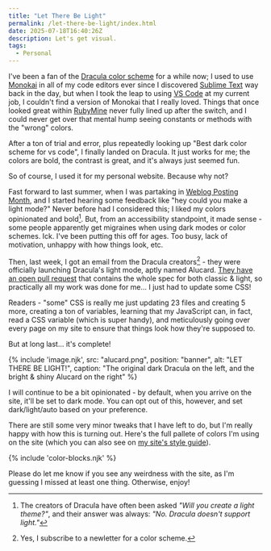 ```yaml
---
title: "Let There Be Light"
permalink: /let-there-be-light/index.html
date: 2025-07-18T16:40:26Z
description: Let's get visual.
tags: 
  - Personal
---
```


I've been a fan of the [Dracula color scheme](https://draculatheme.com) for a while now; I used to use [Monokai](https://monokai.pro) in all of my code editors ever since I discovered [Sublime Text](https://www.sublimetext.com) way back in the day, but when I took the leap to using [VS Code](https://code.visualstudio.com) at my current job, I couldn't find a version of Monokai that I really loved. Things that once looked great within [RubyMine](https://www.jetbrains.com/ruby/) never fully lined up after the switch, and I could never get over that mental hump seeing constants or methods with the "wrong" colors.

After a ton of trial and error, plus repeatedly looking up "Best dark color scheme for vs code", I finally landed on Dracula. It just works for me; the colors are bold, the contrast is great, and it's always just seemed fun.

So of course, I used it for my personal website. Because why not?

Fast forward to last summer, when I was partaking in [Weblog Posting Month](/weblogpomo/), and I started hearing some feedback like "hey could you make a light mode?" Never before had I considered this; I liked my colors opinionated and bold[^1]. But, from an accessibility standpoint, it made sense - some people apparently get migraines when using dark modes or color schemes. Ick. I've been putting this off for ages. Too busy, lack of motivation, unhappy with how things look, etc.

[^1]: The creators of Dracula have often been asked *"Will you create a light theme?"*, and their answer was always: *"No. Dracula doesn't support light."*

Then, last week, I got an email from the Dracula creators[^2] - they were officially launching Dracula's light mode, aptly named Alucard. [They have an open pull request](https://github.com/dracula/draculatheme.com/pull/290/files#diff-f001bc3cca46914bd319f5505ed9694d15edb2f9bf3b32cd9fd736cc3f1fca67) that contains the whole spec for both classic & light, so practically all my work was done for me... I just had to update some CSS!

[^2]: Yes, I subscribe to a newletter for a color scheme.

Readers - "some" CSS is really me just updating 23 files and creating 5 more, creating a ton of variables, learning that my JavaScript can, in fact, read a CSS variable (which is super handy), and meticulously going over every page on my site to ensure that things look how they're supposed to.

But at long last... it's complete!

{% include 'image.njk',
  src: "alucard.png",
  position: "banner",
  alt: "LET THERE BE LIGHT!",
  caption: "The original dark Dracula on the left, and the bright & shiny Alucard on the right"
%}

I will continue to be a bit opinionated - by default, when you arrive on the site, it'll be set to dark mode. You can opt out of this, however, and set dark/light/auto based on your preference.

There are still some very minor tweaks that I have left to do, but I'm really happy with how this is turning out. Here's the full pallete of colors I'm using on the site (which you can also see on [my site's style guide](/styleguide/)).

{% include 'color-blocks.njk' %}

Please do let me know if you see any weirdness with the site, as I'm guessing I missed at least one thing. Otherwise, enjoy!
